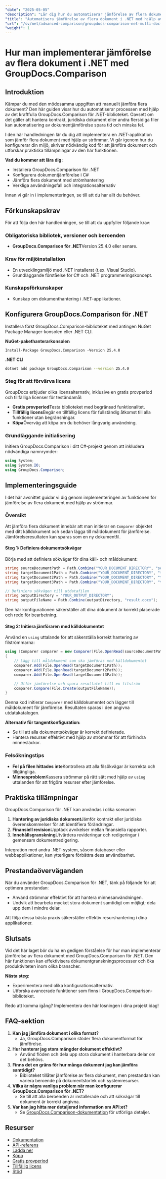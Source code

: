```yaml
---
"date": "2025-05-05"
"description": "Lär dig hur du automatiserar jämförelse av flera dokument med GroupDocs.Comparison för .NET. Effektivisera dokumentgranskningsprocesser och förbättra effektiviteten."
"title": "Automatisera jämförelse av flera dokument i .NET med hjälp av GroupDocs.Comparison-biblioteket"
"url": "/sv/net/advanced-comparison/groupdocs-comparison-net-multi-doc-automation/"
"weight": 1
---
```


# Hur man implementerar jämförelse av flera dokument i .NET med GroupDocs.Comparison

## Introduktion
Kämpar du med den mödosamma uppgiften att manuellt jämföra flera dokument? Den här guiden visar hur du automatiserar processen med hjälp av det kraftfulla GroupDocs.Comparison för .NET-biblioteket. Oavsett om det gäller att hantera kontrakt, juridiska dokument eller andra flersidiga filer kan automatisering av dokumentjämförelse spara tid och minska fel.

I den här handledningen lär du dig att implementera en .NET-applikation som jämför flera dokument med hjälp av strömmar. Vi går igenom hur du konfigurerar din miljö, skriver nödvändig kod för att jämföra dokument och utforskar praktiska tillämpningar av den här funktionen.

**Vad du kommer att lära dig:**
- Installera GroupDocs.Comparison för .NET
- Konfigurera dokumentjämförelse i C#
- Jämföra flera dokument med strömhantering
- Verkliga användningsfall och integrationsalternativ

Innan vi går in i implementeringen, se till att du har allt du behöver.

## Förkunskapskrav
För att följa den här handledningen, se till att du uppfyller följande krav:

### Obligatoriska bibliotek, versioner och beroenden
- **GroupDocs.Comparison för .NET**Version 25.4.0 eller senare.

### Krav för miljöinstallation
- En utvecklingsmiljö med .NET installerat (t.ex. Visual Studio).
- Grundläggande förståelse för C# och .NET programmeringskoncept.

### Kunskapsförkunskaper
- Kunskap om dokumenthantering i .NET-applikationer.

## Konfigurera GroupDocs.Comparison för .NET
Installera först GroupDocs.Comparison-biblioteket med antingen NuGet Package Manager-konsolen eller .NET CLI.

**NuGet-pakethanterarkonsolen**
```shell
Install-Package GroupDocs.Comparison -Version 25.4.0
```

**.NET CLI**
```bash
dotnet add package GroupDocs.Comparison --version 25.4.0
```

### Steg för att förvärva licens
GroupDocs erbjuder olika licensalternativ, inklusive en gratis provperiod och tillfälliga licenser för teständamål:
- **Gratis provperiod**Testa biblioteket med begränsad funktionalitet.
- **Tillfällig licens**Begär en tillfällig licens för fullständig åtkomst till alla funktioner utan begränsningar.
- **Köpa**Överväg att köpa om du behöver långvarig användning.

### Grundläggande initialisering
Initiera GroupDocs.Comparison i ditt C#-projekt genom att inkludera nödvändiga namnrymder:
```csharp
using System;
using System.IO;
using GroupDocs.Comparison;
```

## Implementeringsguide
I det här avsnittet guidar vi dig genom implementeringen av funktionen för jämförelse av flera dokument med hjälp av strömmar.

### Översikt
Att jämföra flera dokument innebär att man initierar en `Comparer` objektet med ditt källdokument och sedan lägga till måldokument för jämförelse. Jämförelseresultaten kan sparas som en ny dokumentfil.

#### Steg 1: Definiera dokumentsökvägar
Börja med att definiera sökvägar för dina käll- och måldokument:
```csharp
string sourceDocumentPath = Path.Combine("YOUR_DOCUMENT_DIRECTORY", "source.docx");
string targetDocument1Path = Path.Combine("YOUR_DOCUMENT_DIRECTORY", "target1.docx");
string targetDocument2Path = Path.Combine("YOUR_DOCUMENT_DIRECTORY", "target2.docx");
string targetDocument3Path = Path.Combine("YOUR_DOCUMENT_DIRECTORY", "target3.docx");

// Definiera sökvägen till utdatafilen
string outputDirectory = "YOUR_OUTPUT_DIRECTORY";
string outputFileName = Path.Combine(outputDirectory, "result.docx");
```
Den här konfigurationen säkerställer att dina dokument är korrekt placerade och redo för bearbetning.

#### Steg 2: Initiera jämföraren med källdokumentet
Använd en `using` uttalande för att säkerställa korrekt hantering av filströmmarna:
```csharp
using (Comparer comparer = new Comparer(File.OpenRead(sourceDocumentPath)))
{
    // Lägg till måldokument som ska jämföras med källdokumentet
    comparer.Add(File.OpenRead(targetDocument1Path));
    comparer.Add(File.OpenRead(targetDocument2Path));
    comparer.Add(File.OpenRead(targetDocument3Path));

    // Utför jämförelse och spara resultatet till en filström
    comparer.Compare(File.Create(outputFileName));
}
```
Denna kod initierar `Comparer` med källdokumentet och lägger till måldokument för jämförelse. Resultaten sparas i den angivna utdatakatalogen.

**Alternativ för tangentkonfiguration:**
- Se till att alla dokumentsökvägar är korrekt definierade.
- Hantera resurser effektivt med hjälp av strömmar för att förhindra minnesläckor.

### Felsökningstips
- **Fel på filen hittades inte**Kontrollera att alla filsökvägar är korrekta och tillgängliga.
- **Minnesproblem**Kassera strömmar på rätt sätt med hjälp av `using` uttalanden för att frigöra resurser efter jämförelse.

## Praktiska tillämpningar
GroupDocs.Comparison för .NET kan användas i olika scenarier:
1. **Hantering av juridiska dokument**Jämför kontrakt eller juridiska överenskommelser för att identifiera förändringar.
2. **Finansiell revision**Upptäck avvikelser mellan finansiella rapporter.
3. **Innehållsgranskning**Utvärdera revideringar och redigeringar i gemensam dokumentredigering.

Integration med andra .NET-system, såsom databaser eller webbapplikationer, kan ytterligare förbättra dess användbarhet.

## Prestandaöverväganden
När du använder GroupDocs.Comparison för .NET, tänk på följande för att optimera prestandan:
- Använd strömmar effektivt för att hantera minnesanvändningen.
- Undvik att bearbeta mycket stora dokument samtidigt om möjligt; dela upp dem i mindre delar.

Att följa dessa bästa praxis säkerställer effektiv resurshantering i dina applikationer.

## Slutsats
Vid det här laget bör du ha en gedigen förståelse för hur man implementerar jämförelse av flera dokument med GroupDocs.Comparison för .NET. Den här funktionen kan effektivisera dokumentgranskningsprocesser och öka produktiviteten inom olika branscher.

**Nästa steg:**
- Experimentera med olika konfigurationsalternativ.
- Utforska avancerade funktioner som finns i GroupDocs.Comparison-biblioteket.

Redo att komma igång? Implementera den här lösningen i dina projekt idag!

## FAQ-sektion
1. **Kan jag jämföra dokument i olika format?**
   - Ja, GroupDocs.Comparison stöder flera dokumentformat för jämförelse.
2. **Hur hanterar jag stora mängder dokument effektivt?**
   - Använd flöden och dela upp stora dokument i hanterbara delar om det behövs.
3. **Finns det en gräns för hur många dokument jag kan jämföra samtidigt?**
   - Biblioteket tillåter jämförelse av flera dokument, men prestandan kan variera beroende på dokumentstorlek och systemresurser.
4. **Vilka är några vanliga problem när man konfigurerar GroupDocs.Comparison för .NET?**
   - Se till att alla beroenden är installerade och att sökvägar till dokument är korrekt angivna.
5. **Var kan jag hitta mer detaljerad information om API:et?**
   - Se [GroupDocs.Comparison-dokumentation](https://docs.groupdocs.com/comparison/net/) för utförliga detaljer.

## Resurser
- [Dokumentation](https://docs.groupdocs.com/comparison/net/)
- [API-referens](https://reference.groupdocs.com/comparison/net/)
- [Ladda ner](https://releases.groupdocs.com/comparison/net/)
- [Köpa](https://purchase.groupdocs.com/buy)
- [Gratis provperiod](https://releases.groupdocs.com/comparison/net/)
- [Tillfällig licens](https://purchase.groupdocs.com/temporary-license/)
- [Stöd](https://forum.groupdocs.com/c/comparison/)